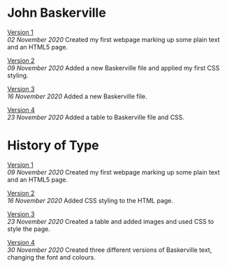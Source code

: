 John Baskerville
================
[Version 1](https://saskia-kano.github.io/john_baskerville/baskerville-one.html)	
*02 November 2020*
Created my first webpage marking up some plain text and an HTML5 page.

[Version 2](https://saskia-kano.github.io/john_baskerville/baskerville-two.html)	
*09 November 2020*
Added a new Baskerville file and applied my first CSS styling.

[Version 3](https://saskia-kano.github.io/john_baskerville/baskerville-three.html)	
*16 November 2020*
Added a new Baskerville file.

[Version 4](https://saskia-kano.github.io/john_baskerville/baskerville-four.html)	
*23 November 2020*
Added a table to Baskerville file and CSS.





History of Type
===============
[Version 1](https://saskia-kano.github.io/john_baskerville/type-history.html)	
*09 November 2020*
Created my first webpage marking up some plain text and an HTML5 page.

[Version 2](https://saskia-kano.github.io/john_baskerville/type-history1.html)	
*16 November 2020*
Added CSS styling to the HTML page.

[Version 3](https://saskia-kano.github.io/john_baskerville/type-history2.html)	
*23 November 2020*
Created a table and added images and used CSS to style the page.

[Version 4](https://saskia-kano.github.io/john_baskerville/type-history3.html)	
*30 November 2020*
Created three different versions of Baskerville text, changing the font and colours.


